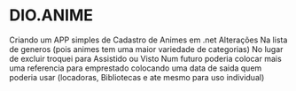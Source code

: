 # DIO.ANIME
Criando um APP simples de Cadastro de Animes em .net
Alterações
  Na lista de generos (pois animes tem uma maior variedade de categorias)
  No lugar de excluir troquei para Assistido ou Visto
  Num futuro poderia colocar mais uma referencia para emprestado 
  colocando uma data de saida 
  quem poderia usar 
  (locadoras, Bibliotecas e ate mesmo para uso individual)
  
